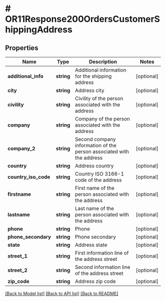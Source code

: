 # # OR11Response200OrdersCustomerShippingAddress

## Properties

Name | Type | Description | Notes
------------ | ------------- | ------------- | -------------
**additional_info** | **string** | Additional information for the shipping address | [optional]
**city** | **string** | Address city | [optional]
**civility** | **string** | Civility of the person associated with the address | [optional]
**company** | **string** | Company of the person associated with the address | [optional]
**company_2** | **string** | Second company information of the person associated with the address | [optional]
**country** | **string** | Address country | [optional]
**country_iso_code** | **string** | Country ISO 3166-1 code of the address | [optional]
**firstname** | **string** | First name of the person associated with the address | [optional]
**lastname** | **string** | Last name of the person associated with the address | [optional]
**phone** | **string** | Phone | [optional]
**phone_secondary** | **string** | Phone secondary | [optional]
**state** | **string** | Address state | [optional]
**street_1** | **string** | First information line of the address street | [optional]
**street_2** | **string** | Second information line of the address street | [optional]
**zip_code** | **string** | Address zip code | [optional]

[[Back to Model list]](../../README.md#models) [[Back to API list]](../../README.md#endpoints) [[Back to README]](../../README.md)
